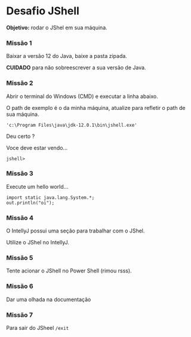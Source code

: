 # Desafio JShell

__Objetivo:__ rodar o JShel em sua máquina.


### Missão 1

Baixar a versão 12 do Java, baixe a pasta zipada.

__CUIDADO__ para não sobreescrever a sua versão de Java.


### Missão 2

Abrir o terminal do Windows (CMD) e executar a linha abaixo.

O path de exemplo é o da minha máquina, atualize para refletir o path de sua máquina.

    'c:\Program Files\java\jdk-12.0.1\bin\jshell.exe'

Deu certo ?

Voce deve estar vendo...

    jshell>


### Missão 3

Execute um hello world...

    import static java.lang.System.*;
    out.println("oi");


### Missão 4

O IntellyJ possui uma seção para trabalhar com o JShel.

Utilize o JShel no IntellyJ.


###  Missão 5

Tente acionar o JShell no Power Shell (rimou rsss).


###  Missão 6

Dar uma olhada na documentação


### Missão 7

Para sair do JSheel `/exit`



